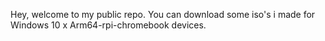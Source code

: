 Hey, welcome to my public repo. You can download some iso's i made for Windows 10 x Arm64-rpi-chromebook devices.
